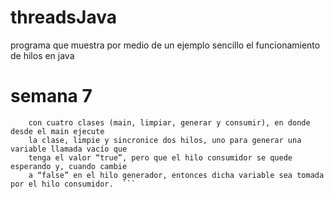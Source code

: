 # threadsJava
programa que muestra por medio de un ejemplo sencillo el funcionamiento de hilos en java


# semana 7
``` Elabore un programa para una pequeña aplicación en Java sobre la máquina virtual Linux, 
    con cuatro clases (main, limpiar, generar y consumir), en donde desde el main ejecute 
    la clase, limpie y sincronice dos hilos, uno para generar una variable llamada vacío que 
    tenga el valor “true”, pero que el hilo consumidor se quede esperando y, cuando cambie 
    a “false” en el hilo generador, entonces dicha variable sea tomada por el hilo consumidor.  ```
